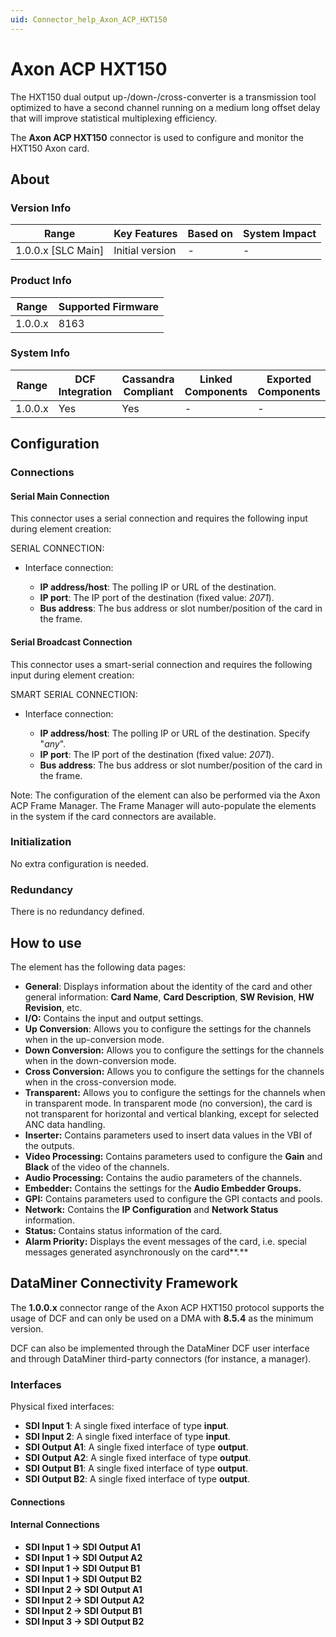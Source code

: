 ```yaml
---
uid: Connector_help_Axon_ACP_HXT150
---
```


# Axon ACP HXT150

The HXT150 dual output up-/down-/cross-converter is a transmission tool optimized to have a second channel running on a medium long offset delay that will improve statistical multiplexing efficiency.

The **Axon ACP HXT150** connector is used to configure and monitor the HXT150 Axon card.

## About

### Version Info

| Range                | Key Features     | Based on     | System Impact     |
|----------------------|------------------|--------------|-------------------|
| 1.0.0.x \[SLC Main\] | Initial version  | \-           | \-                |

### Product Info

| Range     | Supported Firmware     |
|-----------|------------------------|
| 1.0.0.x   | 8163                   |

### System Info

| Range     | DCF Integration     | Cassandra Compliant     | Linked Components     | Exported Components     |
|-----------|---------------------|-------------------------|-----------------------|-------------------------|
| 1.0.0.x   | Yes                 | Yes                     | \-                    | \-                      |

## Configuration

### Connections

#### Serial Main Connection

This connector uses a serial connection and requires the following input during element creation:

SERIAL CONNECTION:

- Interface connection:

  - **IP address/host**: The polling IP or URL of the destination.
  - **IP port**: The IP port of the destination (fixed value: *2071*).
  - **Bus address**: The bus address or slot number/position of the card in the frame.

#### Serial Broadcast Connection

This connector uses a smart-serial connection and requires the following input during element creation:

SMART SERIAL CONNECTION:

- Interface connection:

  - **IP address/host**: The polling IP or URL of the destination. Specify "*any*".
  - **IP port**: The IP port of the destination (fixed value: *2071*).
  - **Bus address**: The bus address or slot number/position of the card in the frame.

Note: The configuration of the element can also be performed via the Axon ACP Frame Manager. The Frame Manager will auto-populate the elements in the system if the card connectors are available.

### Initialization

No extra configuration is needed.

### Redundancy

There is no redundancy defined.

## How to use

The element has the following data pages:

- **General**: Displays information about the identity of the card and other general information: **Card Name**, **Card Description**, **SW Revision**, **HW Revision**, etc.
- **I/O:** Contains the input and output settings.
- **Up Conversion**: Allows you to configure the settings for the channels when in the up-conversion mode.
- **Down Conversion:** Allows you to configure the settings for the channels when in the down-conversion mode.
- **Cross Conversion:** Allows you to configure the settings for the channels when in the cross-conversion mode.
- **Transparent:** Allows you to configure the settings for the channels when in transparent mode. In transparent mode (no conversion), the card is not transparent for horizontal and vertical blanking, except for selected ANC data handling.
- **Inserter:** Contains parameters used to insert data values in the VBI of the outputs.
- **Video Processing:** Contains parameters used to configure the **Gain** and **Black** of the video of the channels.
- **Audio Processing:** Contains the audio parameters of the channels.
- **Embedder:** Contains the settings for the **Audio Embedder Groups.**
- **GPI:** Contains parameters used to configure the GPI contacts and pools.
- **Network:** Contains the **IP Configuration** and **Network Status** information.
- **Status:** Contains status information of the card.
- **Alarm Priority:** Displays the event messages of the card, i.e. special messages generated asynchronously on the card**.**

## DataMiner Connectivity Framework

The **1.0.0.x** connector range of the Axon ACP HXT150 protocol supports the usage of DCF and can only be used on a DMA with **8.5.4** as the minimum version.

DCF can also be implemented through the DataMiner DCF user interface and through DataMiner third-party connectors (for instance, a manager).

### Interfaces

Physical fixed interfaces:

- **SDI Input 1**: A single fixed interface of type **input**.
- **SDI Input 2**: A single fixed interface of type **input**.
- **SDI Output A1**: A single fixed interface of type **output**.
- **SDI Output A2**: A single fixed interface of type **output**.
- **SDI Output B1**: A single fixed interface of type **output**.
- **SDI Output B2**: A single fixed interface of type **output**.

#### Connections

#### Internal Connections

- **SDI Input 1 -\> SDI Output A1**
- **SDI Input 1 -\> SDI Output A2**
- **SDI Input 1 -\> SDI Output B1**
- **SDI Input 1 -\> SDI Output B2**
- **SDI Input 2 -\> SDI Output A1**
- **SDI Input 2 -\> SDI Output A2**
- **SDI Input 2 -\> SDI Output B1**
- **SDI Input 3 -\> SDI Output B2**

